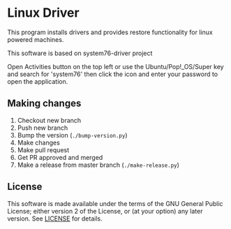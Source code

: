 # Linux Driver

This program installs drivers and provides restore functionality for linux powered
machines.

This software is based on system76-driver project

Open Activities button on the top left or use the Ubuntu/Pop!\_OS/Super key and
search for 'system76' then click the icon and enter your password to open the
application.

## Making changes

1. Checkout new branch
2. Push new branch
3. Bump the version (`./bump-version.py`)
4. Make changes
5. Make pull request
6. Get PR approved and merged
7. Make a release from master branch (`./make-release.py`)

## License

This software is made available under the terms of the GNU General Public
License; either version 2 of the License, or (at your option) any later
version. See [LICENSE](LICENSE) for details.
